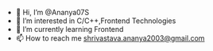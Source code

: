 - 👋 Hi, I’m @Ananya07S
- 👀 I’m interested in C/C++,Frontend Technologies
- 🌱 I’m currently learning Frontend
- 📫 How to reach me shrivastava.ananya2003@gmail.com


<!---
Ananya07S/Ananya07S is a ✨ special ✨ repository because its `README.md` (this file) appears on your GitHub profile.
You can click the Preview link to take a look at your changes.
--->
